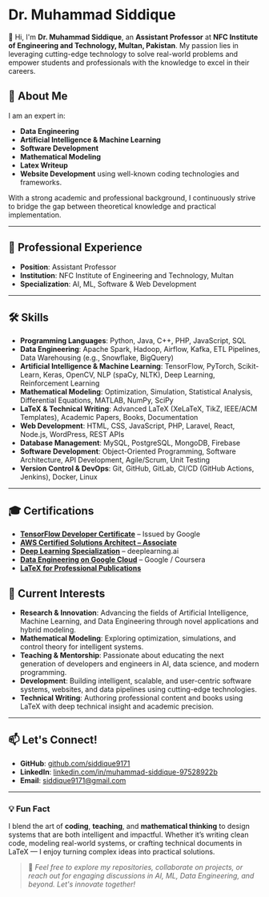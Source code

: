 # Dr. Muhammad Siddique

👋 Hi, I'm **Dr. Muhammad Siddique**, an **Assistant Professor** at **NFC Institute of Engineering and Technology, Multan, Pakistan**. My passion lies in leveraging cutting-edge technology to solve real-world problems and empower students and professionals with the knowledge to excel in their careers.

## 🌟 About Me

I am an expert in:
- **Data Engineering**
- **Artificial Intelligence & Machine Learning**
- **Software Development**
- **Mathematical Modeling**
- **Latex Writeup**
- **Website Development** using well-known coding technologies and frameworks.

With a strong academic and professional background, I continuously strive to bridge the gap between theoretical knowledge and practical implementation.

---

## 💼 Professional Experience

- **Position**: Assistant Professor  
- **Institution**: NFC Institute of Engineering and Technology, Multan  
- **Specialization**: AI, ML, Software & Web Development  

---

## 🛠️ Skills

- **Programming Languages**: Python, Java, C++, PHP, JavaScript, SQL
- **Data Engineering**: Apache Spark, Hadoop, Airflow, Kafka, ETL Pipelines, Data Warehousing (e.g., Snowflake, BigQuery)
- **Artificial Intelligence & Machine Learning**: TensorFlow, PyTorch, Scikit-Learn, Keras, OpenCV, NLP (spaCy, NLTK), Deep Learning, Reinforcement Learning
- **Mathematical Modeling**: Optimization, Simulation, Statistical Analysis, Differential Equations, MATLAB, NumPy, SciPy
- **LaTeX & Technical Writing**: Advanced LaTeX (XeLaTeX, TikZ, IEEE/ACM Templates), Academic Papers, Books, Documentation
- **Web Development**: HTML, CSS, JavaScript, PHP, Laravel, React, Node.js, WordPress, REST APIs
- **Database Management**: MySQL, PostgreSQL, MongoDB, Firebase
- **Software Development**: Object-Oriented Programming, Software Architecture, API Development, Agile/Scrum, Unit Testing
- **Version Control & DevOps**: Git, GitHub, GitLab, CI/CD (GitHub Actions, Jenkins), Docker, Linux

---

## 🎓 Certifications

- **[TensorFlow Developer Certificate](https://www.tensorflow.org/certificate)** – Issued by Google
- **[AWS Certified Solutions Architect – Associate](https://aws.amazon.com/certification/certified-solutions-architect-associate/)**
- **[Deep Learning Specialization](https://coursera.org/verify/YOUR-CERTIFICATE-ID)** – deeplearning.ai
- **[Data Engineering on Google Cloud](https://coursera.org/verify/YOUR-CERTIFICATE-ID)** – Google / Coursera
- **[LaTeX for Professional Publications](https://www.example.com/latex-cert)**


## 🌱 Current Interests

- **Research & Innovation**: Advancing the fields of Artificial Intelligence, Machine Learning, and Data Engineering through novel applications and hybrid modeling.
- **Mathematical Modeling**: Exploring optimization, simulations, and control theory for intelligent systems.
- **Teaching & Mentorship**: Passionate about educating the next generation of developers and engineers in AI, data science, and modern programming.
- **Development**: Building intelligent, scalable, and user-centric software systems, websites, and data pipelines using cutting-edge technologies.
- **Technical Writing**: Authoring professional content and books using LaTeX with deep technical insight and academic precision.

---

## 📫 Let's Connect!

- **GitHub**: [github.com/siddique9171](https://github.com/siddique9171)
- **LinkedIn**: [linkedin.com/in/muhammad-siddique-97528922b](https://www.linkedin.com/in/muhammad-siddique-97528922b)
- **Email**: siddique9171@gmail.com

---

### 💡 Fun Fact

I blend the art of **coding**, **teaching**, and **mathematical thinking** to design systems that are both intelligent and impactful. Whether it’s writing clean code, modeling real-world systems, or crafting technical documents in LaTeX — I enjoy turning complex ideas into practical solutions.

> 🚀 *Feel free to explore my repositories, collaborate on projects, or reach out for engaging discussions in AI, ML, Data Engineering, and beyond. Let's innovate together!*

